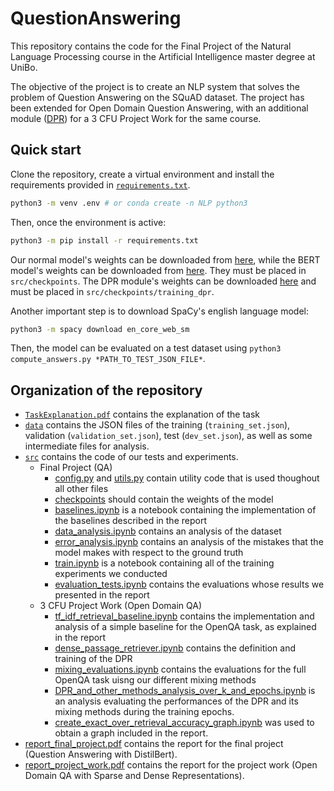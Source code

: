 # QuestionAnswering

This repository contains the code for the Final Project of the Natural Language Processing course in the Artificial Intelligence master degree at UniBo.

The objective of the project is to create an NLP system that solves the problem of Question Answering on the SQuAD dataset. The project has been extended for Open Domain Question Answering, with an additional module ([DPR](https://arxiv.org/abs/2004.04906)) for a 3 CFU Project Work for the same course.

## Quick start

Clone the repository, create a virtual environment and install the requirements provided in [`requirements.txt`](./requirements.txt).

```bash
python3 -m venv .env # or conda create -n NLP python3
```
Then, once the environment is active:
```bash
python3 -m pip install -r requirements.txt
```

Our normal model's weights can be downloaded from [here](https://drive.google.com/file/d/1wtVeJk5Szqc8nLt6wjsPh-oniIA1splv/view?usp=sharing), while the BERT model's weights can be downloaded from [here](https://drive.google.com/file/d/1gMv8aer4v9lF_ipPhLMgIHTZiziSSPBt/view?usp=sharing). They must be placed in `src/checkpoints`. The DPR module's weights can be downloaded [here](https://drive.google.com/file/d/1-6dnYYZuIOulHz0-EKGmOWvmsH7ciKGh/view?usp=sharing) and must be placed in `src/checkpoints/training_dpr`.

Another important step is to download SpaCy's english language model:

```bash
python3 -m spacy download en_core_web_sm
```

Then, the model can be evaluated on a test dataset using `python3 compute_answers.py *PATH_TO_TEST_JSON_FILE*`.

## Organization of the repository

- [`TaskExplanation.pdf`](./TaskExplanation.pdf) contains the explanation of the task
- [`data`](data/) contains the JSON files of the training (`training_set.json`), validation (`validation_set.json`), test (`dev_set.json`), as well as some intermediate files for analysis.
- [`src`](src/) contains the code of our tests and experiments.
    - Final Project (QA)
        - [config.py](src/config.py) and [utils.py](src/utils.py) contain utility code that is used thoughout all other files
        - [checkpoints](src/checkpoints/) should contain the weights of the model
        - [baselines.ipynb](src/baselines.ipynb) is a notebook containing the implementation of the baselines described in the report
        - [data_analysis.ipynb](src/data_analysis.ipynb) contains an analysis of the dataset
        - [error_analysis.ipynb](src/error_analysis.ipynb) contains an analysis of the mistakes that the model makes with respect to the ground truth
        - [train.ipynb](src/train.ipynb) is a notebook containing all of the training experiments we conducted
        - [evaluation_tests.ipynb](src/evaluation_tests.ipynb) contains the evaluations whose results we presented in the report
    - 3 CFU Project Work (Open Domain QA)
        - [tf_idf_retrieval_baseline.ipynb](src/tf_idf_retrieval_baseline.ipynb) contains the implementation and analysis of a simple baseline for the OpenQA task, as explained in the report
        - [dense_passage_retriever.ipynb](src/dense_passage_retriever.ipynb) contains the definition and training of the DPR
        - [mixing_evaluations.ipynb](src/mixing_evaluations.ipynb) contains the evaluations for the full OpenQA task uisng our different mixing methods
        - [DPR_and_other_methods_analysis_over_k_and_epochs.ipynb](src/DPR_and_other_methods_analysis_over_k_and_epochs.ipynb) is an analysis evaluating the performances of the DPR and its mixing methods during the training epochs.
        - [create_exact_over_retrieval_accuracy_graph.ipynb](src/create_exact_over_retrieval_accuracy_graph.ipynb) was used to obtain a graph included in the report.
- [report_final_project.pdf](report_final_project.pdf) contains the report for the final project (Question Answering with DistilBert).
- [report_project_work.pdf](report_project_work.pdf) contains the report for the project work (Open Domain QA with Sparse and Dense Representations).
